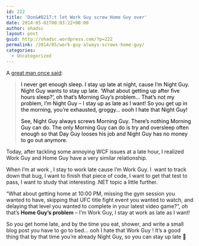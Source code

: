 ```yaml
---
id: 222
title: 'Don&#8217;t let Work Guy screw Home Guy over'
date: 2014-05-01T00:03:22+00:00
author: ohadsc
layout: post
guid: http://ohadsc.wordpress.com/?p=222
permalink: /2014/05/work-guy-always-screws-home-guy/
categories:
  - Uncategorized
---
```

A [great man once said](http://www.youtube.com/watch?v=W-Cz-LK16g4):

> <span style="color:#000000;">I never get enough sleep. I stay up late at night, cause I&#8217;m Night Guy. Night Guy wants to stay up late. &#8216;What about getting up after five hours sleep?&#8217;, oh that&#8217;s Morning Guy&#8217;s problem&#8230; That&#8217;s not my problem, I&#8217;m Night Guy &#8211; I stay up as late as I want! So you get up in the morning, you&#8217;re exhausted, groggy&#8230; oooh I hate that Night Guy!</span>
> 
> <span style="color:#000000;">See, Night Guy always screws Morning Guy. There&#8217;s nothing Morning Guy can do. The only Morning Guy can do is try and oversleep often enough so that Day Guy looses his job and Night Guy has no money to go out anymore.</span>

Today, after tackling some annoying WCF issues at a late hour, I realized Work Guy and Home Guy have a very similar relationship.

When I&#8217;m at work , I stay to work late cause I&#8217;m Work Guy. I  want to track down that bug, I want to finish that piece of code, I want to get that test to pass, I want to study that interesting .NET topic a little further.

&#8220;What about getting home at 10:00 PM, missing the gym session you wanted to have, skipping that UFC title fight event you wanted to watch, and delaying that level you wanted to complete in your latest video game?&#8221;, oh that&#8217;s **Home Guy&#8217;s problem** &#8211; I&#8217;m Work Guy, I stay at work as late as I want!

So you get home late, and by the time you eat, shower, and write a small blog post you have to go to bed&#8230; ooh I hate that Work Guy ! It&#8217;s a good thing that by that time you&#8217;re already Night Guy, so you can stay up late 🙂
